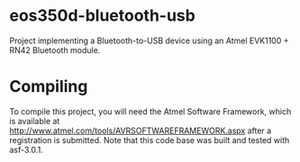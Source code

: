 eos350d-bluetooth-usb
=====================

Project implementing a Bluetooth-to-USB device using an Atmel EVK1100 + RN42 Bluetooth module.

Compiling
=========

To compile this project, you will need the Atmel Software Framework, which is
available at http://www.atmel.com/tools/AVRSOFTWAREFRAMEWORK.aspx after a
registration is submitted. Note that this code base was built and tested with
asf-3.0.1.
